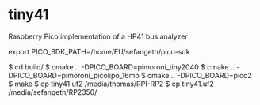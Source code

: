# tiny41
Raspberry Pico implementation of a HP41 bus analyzer

export PICO_SDK_PATH=/home/EU/sefangeth/pico-sdk

$ cd build/
$ cmake .. -DPICO_BOARD=pimoroni_tiny2040
$ cmake .. -DPICO_BOARD=pimoroni_picolipo_16mb
$ cmake .. -DPICO_BOARD=pico2
$ make
$ cp tiny41.uf2 /media/thomas/RPI-RP2
$ cp tiny41.uf2 /media/sefangeth/RP2350/

